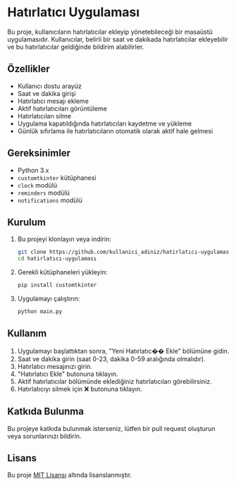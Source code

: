 # Hatırlatıcı Uygulaması

Bu proje, kullanıcıların hatırlatıcılar ekleyip yönetebileceği bir masaüstü uygulamasıdır. Kullanıcılar, belirli bir saat ve dakikada hatırlatıcılar ekleyebilir ve bu hatırlatıcılar geldiğinde bildirim alabilirler.

## Özellikler

- Kullanıcı dostu arayüz
- Saat ve dakika girişi
- Hatırlatıcı mesajı ekleme
- Aktif hatırlatıcıları görüntüleme
- Hatırlatıcıları silme
- Uygulama kapatıldığında hatırlatıcıları kaydetme ve yükleme
- Günlük sıfırlama ile hatırlatıcıların otomatik olarak aktif hale gelmesi

## Gereksinimler

- Python 3.x
- `customtkinter` kütüphanesi
- `clock` modülü
- `reminders` modülü
- `notifications` modülü

## Kurulum

1. Bu projeyi klonlayın veya indirin:
   ```bash
   git clone https://github.com/kullanici_adiniz/hatirlatıcı-uygulaması.git
   cd hatirlatıcı-uygulaması
   ```

2. Gerekli kütüphaneleri yükleyin:
   ```bash
   pip install customtkinter
   ```

3. Uygulamayı çalıştırın:
   ```bash
   python main.py
   ```

## Kullanım

1. Uygulamayı başlattıktan sonra, "Yeni Hatırlatıc�� Ekle" bölümüne gidin.
2. Saat ve dakika girin (saat 0-23, dakika 0-59 aralığında olmalıdır).
3. Hatırlatıcı mesajınızı girin.
4. "Hatırlatıcı Ekle" butonuna tıklayın.
5. Aktif hatırlatıcılar bölümünde eklediğiniz hatırlatıcıları görebilirsiniz.
6. Hatırlatıcıyı silmek için ❌ butonuna tıklayın.

## Katkıda Bulunma

Bu projeye katkıda bulunmak isterseniz, lütfen bir pull request oluşturun veya sorunlarınızı bildirin.

## Lisans

Bu proje [MIT Lisansı](LICENSE) altında lisanslanmıştır.
